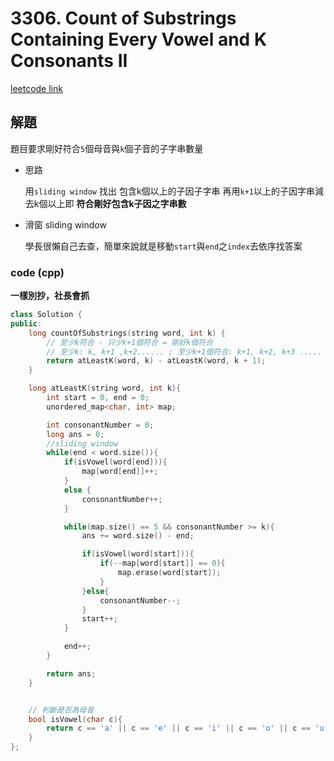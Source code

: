 # 3306. Count of Substrings Containing Every Vowel and K Consonants II

[leetcode link](https://leetcode.com/problems/count-of-substrings-containing-every-vowel-and-k-consonants-ii/description/?envType=daily-question&envId=2025-03-10)

## 解題

題目要求剛好符合`5`個母音與`k`個子音的子字串數量

- 思路
  
  用`sliding window` 找出 包含k個以上的子因子字串
  再用`k+1`以上的子因字串減去k個以上即 **符合剛好包含k子因之字串數**

- 滑窗 sliding window
  
  學長很懶自己去查，簡單來說就是移動`start`與`end`之`index`去依序找答案




### code (cpp)

**一樣別抄，社長會抓**

```cpp
class Solution {
public:
    long countOfSubstrings(string word, int k) {
        // 至少k符合 - 只少k+1個符合 = 剛好k個符合
        // 至少k: k, k+1 ,k+2...... ; 至少k+1個符合: k+1, k+2, k+3 ..... 所以相減即為剛好k個
        return atLeastK(word, k) - atLeastK(word, k + 1);
    }

    long atLeastK(string word, int k){
        int start = 0, end = 0;
        unordered_map<char, int> map;

        int consonantNumber = 0;
        long ans = 0;
        //sliding window
        while(end < word.size()){
            if(isVowel(word[end])){
                map[word[end]]++;
            }
            else {
                consonantNumber++;
            }

            while(map.size() == 5 && consonantNumber >= k){
                ans += word.size() - end;

                if(isVowel(word[start])){
                    if(--map[word[start]] == 0){
                        map.erase(word[start]);
                    }
                }else{
                    consonantNumber--;
                }
                start++;
            }

            end++;
        }

        return ans;
    }


    // 判斷是否為母音
    bool isVowel(char c){
        return c == 'a' || c == 'e' || c == 'i' || c == 'o' || c == 'u';
    }
};
```
  
